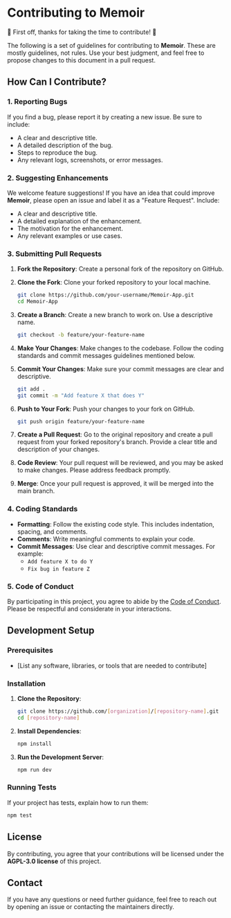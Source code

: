 # Contributing to Memoir

🎉 First off, thanks for taking the time to contribute! 🎉

The following is a set of guidelines for contributing to **Memoir**. These are mostly guidelines, not rules. Use your best judgment, and feel free to propose changes to this document in a pull request.

## How Can I Contribute?

### 1. Reporting Bugs

If you find a bug, please report it by creating a new issue. Be sure to include:
- A clear and descriptive title.
- A detailed description of the bug.
- Steps to reproduce the bug.
- Any relevant logs, screenshots, or error messages.

### 2. Suggesting Enhancements

We welcome feature suggestions! If you have an idea that could improve **Memoir**, please open an issue and label it as a "Feature Request". Include:
- A clear and descriptive title.
- A detailed explanation of the enhancement.
- The motivation for the enhancement.
- Any relevant examples or use cases.

### 3. Submitting Pull Requests

1. **Fork the Repository**: Create a personal fork of the repository on GitHub.

2. **Clone the Fork**: Clone your forked repository to your local machine.

   ```bash
   git clone https://github.com/your-username/Memoir-App.git
   cd Memoir-App
   ```

3. **Create a Branch**: Create a new branch to work on. Use a descriptive name.

   ```bash
   git checkout -b feature/your-feature-name
   ```

4. **Make Your Changes**: Make changes to the codebase. Follow the coding standards and commit messages guidelines mentioned below.

5. **Commit Your Changes**: Make sure your commit messages are clear and descriptive.

   ```bash
   git add .
   git commit -m "Add feature X that does Y"
   ```

6. **Push to Your Fork**: Push your changes to your fork on GitHub.

   ```bash
   git push origin feature/your-feature-name
   ```

7. **Create a Pull Request**: Go to the original repository and create a pull request from your forked repository's branch. Provide a clear title and description of your changes.

8. **Code Review**: Your pull request will be reviewed, and you may be asked to make changes. Please address feedback promptly.

9. **Merge**: Once your pull request is approved, it will be merged into the main branch.

### 4. Coding Standards

- **Formatting**: Follow the existing code style. This includes indentation, spacing, and comments.
- **Comments**: Write meaningful comments to explain your code.
- **Commit Messages**: Use clear and descriptive commit messages. For example:
  - `Add feature X to do Y`
  - `Fix bug in feature Z`

### 5. Code of Conduct

By participating in this project, you agree to abide by the [Code of Conduct](CODE_OF_CONDUCT.md). Please be respectful and considerate in your interactions.

## Development Setup

### Prerequisites

- [List any software, libraries, or tools that are needed to contribute]

### Installation

1. **Clone the Repository**:
   ```bash
   git clone https://github.com/[organization]/[repository-name].git
   cd [repository-name]
   ```

2. **Install Dependencies**:
   ```bash
   npm install
   ```

3. **Run the Development Server**:
   ```bash
   npm run dev
   ```

### Running Tests

If your project has tests, explain how to run them:

```bash
npm test
```

## License

By contributing, you agree that your contributions will be licensed under the **AGPL-3.0 license** of this project.

## Contact

If you have any questions or need further guidance, feel free to reach out by opening an issue or contacting the maintainers directly.
